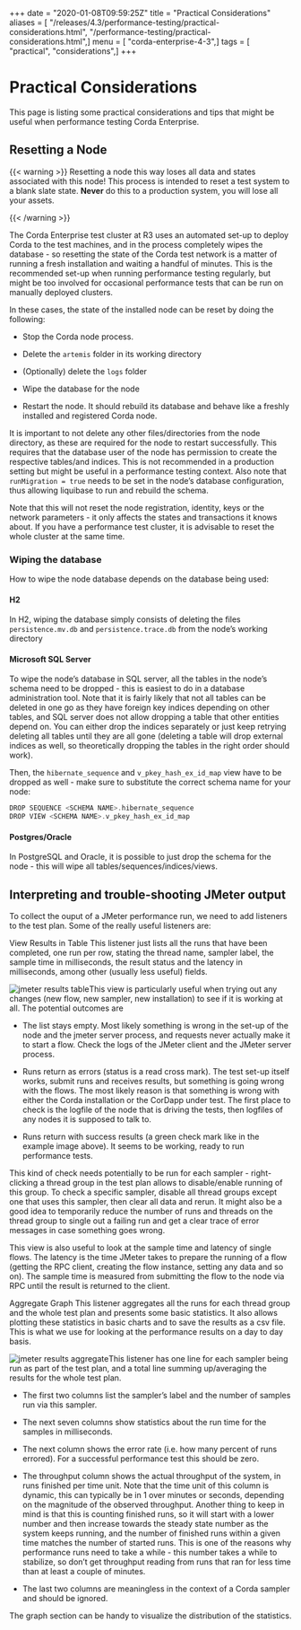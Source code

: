 +++
date = "2020-01-08T09:59:25Z"
title = "Practical Considerations"
aliases = [ "/releases/4.3/performance-testing/practical-considerations.html", "/performance-testing/practical-considerations.html",]
menu = [ "corda-enterprise-4-3",]
tags = [ "practical", "considerations",]
+++


# Practical Considerations

This page is listing some practical considerations and tips that might be useful when performance testing Corda Enterprise.


## Resetting a Node


{{< warning >}}
Resetting a node this way loses all data and states associated with this node! This process is intended to reset
                    a test system to a blank slate state. **Never** do this to a production system, you will lose all your assets.

{{< /warning >}}

The Corda Enterprise test cluster at R3 uses an automated set-up to deploy Corda to the test machines, and in the process
                completely wipes the database - so resetting the state of the Corda test network is a matter of running a fresh installation
                and waiting a handful of minutes. This is the recommended set-up when running performance testing regularly, but might be too
                involved for occasional performance tests that can be run on manually deployed clusters.

In these cases, the state of the installed node can be reset by doing the following:


* Stop the Corda node process.


* Delete the `artemis` folder in its working directory


* (Optionally) delete the `logs` folder


* Wipe the database for the node


* Restart the node. It should rebuild its database and behave like a freshly installed and registered Corda node.


It is important to not delete any other files/directories from the node directory, as these are required for the node to restart
                successfully.
                This requires that the database user of the node has permission to create the respective tables/and indices. This is
                not recommended in a production setting but might be useful in a performance testing context.
                Also note that `runMigration = true` needs to be set in the node’s database configuration, thus allowing liquibase to run and rebuild
                the schema.

Note that this will not reset the node registration, identity, keys or the network parameters - it only affects the states and transactions
                it knows about. If you have a performance test cluster, it is advisable to reset the whole cluster at the same time.


### Wiping the database

How to wipe the node database depends on the database being used:


#### H2

In H2, wiping the database simply consists of deleting the files `persistence.mv.db` and `persistence.trace.db` from the node’s working
                        directory


#### Microsoft SQL Server

To wipe the node’s database in SQL server, all the tables in the node’s schema need to be dropped - this is easiest to do in a
                        database administration tool. Note that it is fairly likely that not all tables can be deleted in one go as they have foreign key
                        indices depending on other tables, and SQL server does not allow dropping a table that other entities depend on. You can either drop
                        the indices separately or just keep retrying deleting all tables until they are all gone (deleting a table will drop external indices
                        as well, so theoretically dropping the tables in the right order should work).

Then, the `hibernate_sequence` and `v_pkey_hash_ex_id_map` view have to be dropped as well - make sure to substitute the correct
                        schema name for your node:

```kotlin
DROP SEQUENCE <SCHEMA NAME>.hibernate_sequence
DROP VIEW <SCHEMA NAME>.v_pkey_hash_ex_id_map
```

#### Postgres/Oracle

In PostgreSQL and Oracle, it is possible to just drop the schema for the node - this will wipe all tables/sequences/indices/views.


## Interpreting and trouble-shooting JMeter output

To collect the ouput of a JMeter performance run, we need to add listeners to the test plan. Some of the really useful listeners are:



View Results in Table
This listener just lists all the runs that have been completed, one run per row, stating the thread name, sampler
                            label, the sample time in milliseconds, the result status and the latency in milliseconds, among other (usually less useful) fields.

![jmeter results table](performance-testing/resources/jmeter-results-table.png "jmeter results table")This view is particularly useful when trying out any changes (new flow, new sampler, new installation) to see if it is working at all.
                            The potential outcomes are


* The list stays empty. Most likely something is wrong in the set-up of the node and the jmeter server process, and requests never
                                    actually make it to start a flow. Check the logs of the JMeter client and the JMeter server process.


* Runs return as errors (status is a read cross mark). The test set-up itself works, submit runs and receives results, but something is
                                    going wrong with the flows. The most likely reason is that something is wrong with either the Corda installation or the CorDapp under
                                    test. The first place to check is the logfile of the node that is driving the tests, then logfiles of any nodes it is supposed to
                                    talk to.


* Runs return with success results (a green check mark like in the example image above). It seems to be working, ready to run performance
                                    tests.


This kind of check needs potentially to be run for each sampler - right-clicking a thread group in the test plan allows to disable/enable
                            running of this group. To check a specific sampler, disable all thread groups except one that uses this sampler, then clear all data
                            and rerun. It might also be a good idea to temporarily reduce the number of runs and threads on the thread group to single out a
                            failing run and get a clear trace of error messages in case something goes wrong.

This view is also useful to look at the sample time and latency of single flows. The latency is the time JMeter takes to prepare the
                            running of a flow (getting the RPC client, creating the flow instance, setting any data and so on). The sample time is measured from
                            submitting the flow to the node via RPC until the result is returned to the client.


Aggregate Graph
This listener aggregates all the runs for each thread group and the whole test plan and presents some basic statistics.
                            It also allows plotting these statistics in basic charts and to save the results as a csv file. This is what we use for looking at the
                            performance results on a day to day basis.

![jmeter results aggregate](performance-testing/resources/jmeter-results-aggregate.png "jmeter results aggregate")This listener has one line for each sampler being run as part of the test plan, and a total line summing up/averaging the results
                            for the whole test plan.


* The first two columns list the sampler’s label and the number of samples run via this sampler.


* The next seven columns show statistics about the run time for the samples in milliseconds.


* The next column shows the error rate (i.e. how many percent of runs errored). For a successful performance test this should be zero.


* The throughput column shows the actual throughput of the system, in runs finished per time unit. Note that the time unit of this
                                    column is dynamic, this can typically be in 1 over minutes or seconds, depending on the magnitude of the observed throughput. Another
                                    thing to keep in mind is that this is counting finished runs, so it will start with a lower number and then increase towards the
                                    steady state number as the system keeps running, and the number of finished runs within a given time matches the number of started runs.
                                    This is one of the reasons why performance runs need to take a while - this number takes a while to stabilize, so don’t get
                                    throughput reading from runs that ran for less time than at least a couple of minutes.


* The last two columns are meaningless in the context of a Corda sampler and should be ignored.


The graph section can be handy to visualize the distribution of the statistics.


